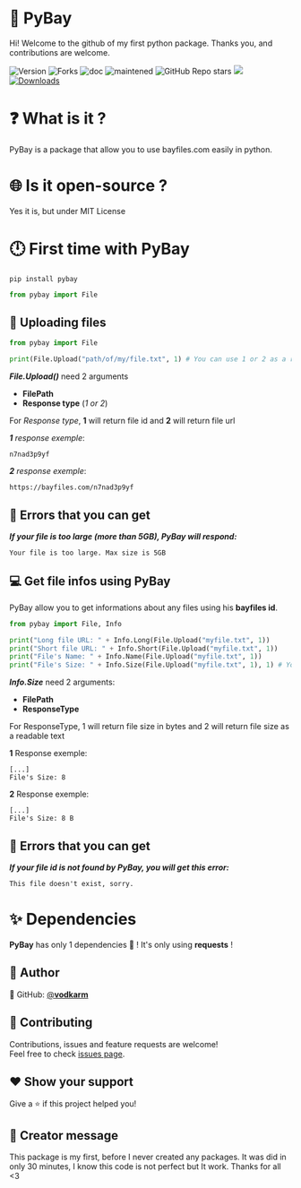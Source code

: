 # 🥳 PyBay

Hi! Welcome to the github of my first python package.
Thanks you, and contributions are welcome.

<img alt="Version" src="https://img.shields.io/badge/version-1.0.0-blue.svg?cacheSeconds=2592000" /> <img alt="Forks" src="https://img.shields.io/github/forks/vodkarm/pybay?style=social"> <img alt="doc" src="https://img.shields.io/badge/Documentaion-yes-blue"> <img alt="maintened" src="https://img.shields.io/badge/maintened%3F-yes-blue"> ![GitHub Repo stars](https://img.shields.io/github/stars/vodkarm/pybay?style=social) <img src="https://visitor-badge.glitch.me/badge?page_id=vodkarm.pybay"> [![Downloads](https://pepy.tech/badge/pybay)](https://pepy.tech/project/pybay)


# ❓ What is it ?

PyBay is a package that allow you to use bayfiles.com easily in python.

# 🌐 Is it open-source ?

Yes it is, but under MIT License 

# 🕛 First time with PyBay
```
pip install pybay
```

```py
from pybay import File
```

## 🌹 Uploading files

```py
from pybay import File

print(File.Upload("path/of/my/file.txt", 1) # You can use 1 or 2 as a response parameter (more below...)
```
_**File.Upload()**_ need 2 arguments 
 - **FilePath**
 - **Response type** (_1 or 2_)

For _Response type_, **1** will return file id and **2** will return file url

_**1** response exemple_:
```
n7nad3p9yf
```
_**2** response exemple_:
```
https://bayfiles.com/n7nad3p9yf
```

## 📛 Errors that you can get

***If your file is too large (more than 5GB), PyBay will respond:***

```
Your file is too large. Max size is 5GB
```

## 💻 Get file infos using PyBay

PyBay allow you to get informations about any files using his **bayfiles id**.

```py
from pybay import File, Info

print("Long file URL: " + Info.Long(File.Upload("myfile.txt", 1))
print("Short file URL: " + Info.Short(File.Upload("myfile.txt", 1))
print("File's Name: " + Info.Name(File.Upload("myfile.txt", 1))
print("File's Size: " + Info.Size(File.Upload("myfile.txt", 1), 1) # You can use 1 or 2 as a response argument
```
***Info.Size*** need 2 arguments:
 - **FilePath**
 - **ResponseType**

For ResponseType, 1 will return file size in bytes and 2 will return file size as a readable text

**1** Response exemple:
```
[...]
File's Size: 8
```
**2** Response exemple:
```
[...]
File's Size: 8 B
```
## 📛 Errors that you can get

***If your file id is not found by PyBay, you will get this error:***

```
This file doesn't exist, sorry.
```


# ✨ Dependencies

**PyBay** has only 1 dependencies 🥳 !
It's only using **requests** !


## 👤 Author

👤 GitHub: [@**vodkarm**](https://github.com/vodkarm)


## 🤝 Contributing

Contributions, issues and feature requests are welcome!<br />Feel free to check [issues page](https://github.com/vodkarm/pybay/issues).

## ❤ Show your support

Give a ⭐️ if this project helped you!

## 🤔 Creator message

This package is my first, before I never created any packages.
It was did in only 30 minutes, I know this code is not perfect but It work.
Thanks for all <3

